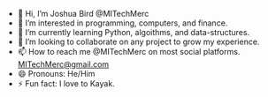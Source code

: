 - 👋 Hi, I’m Joshua Bird @MITechMerc
- 👀 I’m interested in programming, computers, and finance.
- 🌱 I’m currently learning Python, algoithms, and data-structures.
- 💞️ I’m looking to collaborate on any project to grow my experience.
- 📫 How to reach me @MITechMerc on most social platforms. MITechMerc@gmail.com
- 😄 Pronouns: He/Him
- ⚡ Fun fact: I love to Kayak.

<!---
MITechMerc/MITechMerc is a ✨ special ✨ repository because its `README.md` (this file) appears on your GitHub profile.
You can click the Preview link to take a look at your changes.
--->
